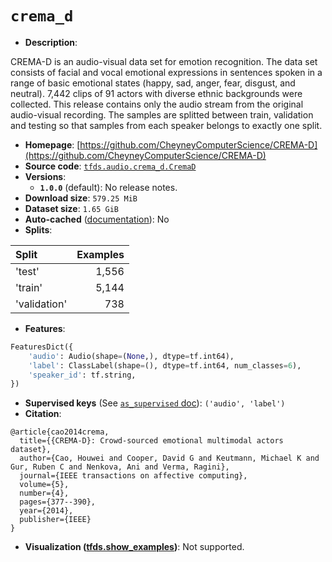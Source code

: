 <div itemscope itemtype="http://schema.org/Dataset">
  <div itemscope itemprop="includedInDataCatalog" itemtype="http://schema.org/DataCatalog">
    <meta itemprop="name" content="TensorFlow Datasets" />
  </div>

  <meta itemprop="name" content="crema_d" />
  <meta itemprop="description" content="CREMA-D is an audio-visual data set for emotion recognition. The data set&#10;consists of facial and vocal emotional expressions in sentences spoken in a&#10;range of basic emotional states (happy, sad, anger, fear, disgust, and neutral).&#10;7,442 clips of 91 actors with diverse ethnic backgrounds were collected.&#10;This release contains only the audio stream from the original audio-visual&#10;recording.&#10;The samples are splitted between train, validation and testing so that samples &#10;from each speaker belongs to exactly one split.&#10;&#10;To use this dataset:&#10;&#10;```python&#10;import tensorflow_datasets as tfds&#10;&#10;ds = tfds.load(&#x27;crema_d&#x27;, split=&#x27;train&#x27;)&#10;for ex in ds.take(4):&#10;  print(ex)&#10;```&#10;&#10;See [the guide](https://www.tensorflow.org/datasets/overview) for more&#10;informations on [tensorflow_datasets](https://www.tensorflow.org/datasets).&#10;&#10;" />
  <meta itemprop="url" content="https://www.tensorflow.org/datasets/catalog/crema_d" />
  <meta itemprop="sameAs" content="https://github.com/CheyneyComputerScience/CREMA-D" />
  <meta itemprop="citation" content="@article{cao2014crema,&#10;  title={{CREMA-D}: Crowd-sourced emotional multimodal actors dataset},&#10;  author={Cao, Houwei and Cooper, David G and Keutmann, Michael K and Gur, Ruben C and Nenkova, Ani and Verma, Ragini},&#10;  journal={IEEE transactions on affective computing},&#10;  volume={5},&#10;  number={4},&#10;  pages={377--390},&#10;  year={2014},&#10;  publisher={IEEE}&#10;}" />
</div>

# `crema_d`

*   **Description**:

CREMA-D is an audio-visual data set for emotion recognition. The data set
consists of facial and vocal emotional expressions in sentences spoken in a
range of basic emotional states (happy, sad, anger, fear, disgust, and neutral).
7,442 clips of 91 actors with diverse ethnic backgrounds were collected. This
release contains only the audio stream from the original audio-visual recording.
The samples are splitted between train, validation and testing so that samples
from each speaker belongs to exactly one split.

*   **Homepage**:
    [https://github.com/CheyneyComputerScience/CREMA-D](https://github.com/CheyneyComputerScience/CREMA-D)
*   **Source code**:
    [`tfds.audio.crema_d.CremaD`](https://github.com/tensorflow/datasets/tree/master/tensorflow_datasets/audio/crema_d.py)
*   **Versions**:
    *   **`1.0.0`** (default): No release notes.
*   **Download size**: `579.25 MiB`
*   **Dataset size**: `1.65 GiB`
*   **Auto-cached**
    ([documentation](https://www.tensorflow.org/datasets/performances#auto-caching)):
    No
*   **Splits**:

Split        | Examples
:----------- | -------:
'test'       | 1,556
'train'      | 5,144
'validation' | 738

*   **Features**:

```python
FeaturesDict({
    'audio': Audio(shape=(None,), dtype=tf.int64),
    'label': ClassLabel(shape=(), dtype=tf.int64, num_classes=6),
    'speaker_id': tf.string,
})
```

*   **Supervised keys** (See
    [`as_supervised` doc](https://www.tensorflow.org/datasets/api_docs/python/tfds/load#args)):
    `('audio', 'label')`
*   **Citation**:

```
@article{cao2014crema,
  title={{CREMA-D}: Crowd-sourced emotional multimodal actors dataset},
  author={Cao, Houwei and Cooper, David G and Keutmann, Michael K and Gur, Ruben C and Nenkova, Ani and Verma, Ragini},
  journal={IEEE transactions on affective computing},
  volume={5},
  number={4},
  pages={377--390},
  year={2014},
  publisher={IEEE}
}
```

*   **Visualization
    ([tfds.show_examples](https://www.tensorflow.org/datasets/api_docs/python/tfds/visualization/show_examples))**:
    Not supported.

